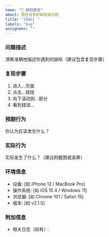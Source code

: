 ```yaml
---
name: "🐞 缺陷报告"
about: 报告发现的缺陷或问题
title: "[BUG] "
labels: "bug"
assignees: ""
---
```


### **问题描述**
清晰准确地描述你遇到的缺陷（建议包含复现步骤）

### **复现步骤**
1. 进入...页面
2. 点击...按钮
3. 向下滚动到...部分
4. 看到错误...

### **预期行为**
你认为应该发生什么？

### **实际行为**
实际发生了什么？（建议附截图或录屏）

### **环境信息**
- 设备: [如 iPhone 12 / MacBook Pro]
- 操作系统: [如 iOS 15.4 / Windows 11]
- 浏览器: [如 Chrome 101 / Safari 15]
- 版本: [如 v2.1.0]

### **附加信息**
- 相关日志（如有）：